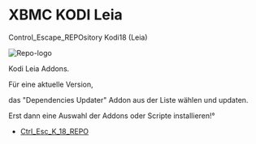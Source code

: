 # XBMC KODI Leia
Control_Escape_REPOsitory Kodi18 (Leia)

![Repo-logo](https://i.ibb.co/BTYDtBq/icon.png)

Kodi Leia Addons.

Für eine aktuelle Version,

das "Dependencies Updater" Addon aus der Liste wählen und updaten.

Erst dann eine Auswahl der Addons oder Scripte installieren!°


* [Ctrl_Esc_K_18_REPO](https://bit.ly/3AyX5FI)





